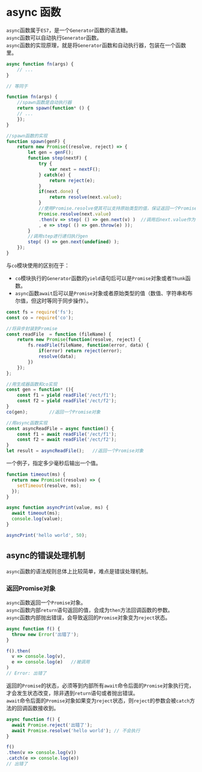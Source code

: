 # async 函数
`async`函数属于`ES7`，是一个`Generator`函数的语法糖。  
`async`函数可以自动执行`Generator`函数。  
`async`函数的实现原理，就是将`Generator`函数和自动执行器，包装在一个函数里。  
```javascript
async function fn(args) {
    // ...
}

// 等同于

function fn(args) {
    //spawn函数是自动执行器
    return spawn(function* () {
    // ...
    });
}

//spawn函数的实现
function spawn(genF) {
    return new Promise((resolve, reject) => {
        let gen = genF();
        function step(nextF) {
            try {
                var next = nextF();
            } catch(e) {
                return reject(e);
            }
            if(next.done) {
                return resolve(next.value);
            }
            //使用Promise.resolve使其可以支持原始类型的值，保证返回一个Promise对象
            Promise.resolve(next.value)
            .then(v => step( () => gen.next(v) )  //调用后next.value作为结果返回
            , e => step( () => gen.throw(e) ));
        }
        //调用step进行递归执行gen
        step( () => gen.next(undefined) );
    });
}
```

与`co`模块使用的区别在于：
- `co`模块执行的`Generator`函数的`yield`语句后可以是`Promise`对象或者`Thunk`函数。
- `async`函数`await`后可以是`Promise`对象或者原始类型的值（数值、字符串和布尔值，但这时等同于同步操作）。

```javascript
const fs = require('fs');
const co = require('co');

//将异步封装到Promise
const readFile  = function (fileName) {
    return new Promise(function(resolve, reject) {
        fs.readFile(fileName, function(error, data) {
            if(error) return reject(error);
            resolve(data);
        })
    });
};

//用生成器函数和co实现
const gen = function* (){
    const f1 = yield readFile('/ect/f1');
    const f2 = yield readFile('/ect/f2');
}
co(gen);        //返回一个Promise对象

//用async函数实现
const asyncReadFile = async function() {
    const f1 = await readFile('/ect/f1');
    const f2 = await readFile('/ect/f2');
}
let result = asyncReadFile();   //返回一个Promise对象
```

一个例子，指定多少毫秒后输出一个值。
```javascript
function timeout(ms) {
  return new Promise((resolve) => {
    setTimeout(resolve, ms);
  });
}

async function asyncPrint(value, ms) {
  await timeout(ms);
  console.log(value);
}

asyncPrint('hello world', 50);
```

## async的错误处理机制
`async`函数的语法规则总体上比较简单，难点是错误处理机制。
### 返回Promise对象
`async`函数返回一个`Promise`对象。  
`async`函数内部`return`语句返回的值，会成为`then`方法回调函数的参数。  
`async`函数内部抛出错误，会导致返回的`Promise`对象变为`reject`状态。  
```javascript
async function f() {
  throw new Error('出错了');
}

f().then(
  v => console.log(v),
  e => console.log(e)   //被调用
)
// Error: 出错了
```
返回的`Promise`的状态，必须等到内部所有`await`命令后面的`Promise`对象执行完，才会发生状态改变，除非遇到`return`语句或者抛出错误。  
`await`命令后面的`Promise`对象如果变为`reject`状态，则`reject`的参数会被`catch`方法的回调函数接收到。
```javascript
async function f() {
  await Promise.reject('出错了');
  await Promise.resolve('hello world'); // 不会执行
}

f()
.then(v => console.log(v))
.catch(e => console.log(e))
// 出错了
```